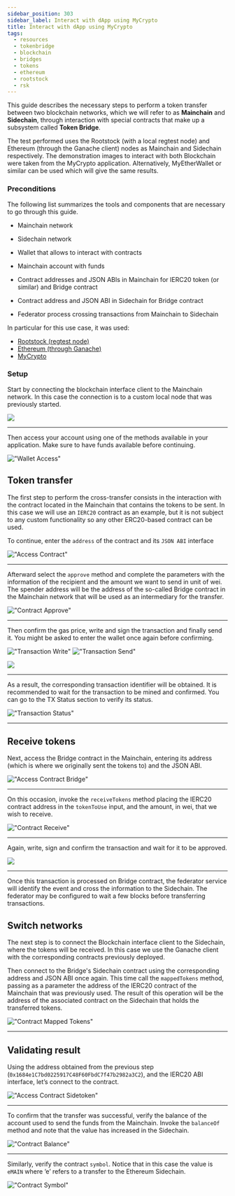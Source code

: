 ```yaml
---
sidebar_position: 303
sidebar_label: Interact with dApp using MyCrypto
title: Interact with dApp using MyCrypto
tags:
  - resources
  - tokenbridge
  - blockchain
  - bridges
  - tokens
  - ethereum
  - rootstock
  - rsk
---
```


This guide describes the necessary steps to perform a token transfer between two blockchain networks, which we will refer to as **Mainchain** and **Sidechain**, through interaction with special contracts that make up a subsystem called **Token Bridge**.

The test performed uses the Rootstock (with a local regtest node) and Ethereum (through the Ganache client) nodes as Mainchain and Sidechain respectively. The demonstration images to interact with both Blockchain were taken from the MyCrypto application. Alternatively, MyEtherWallet or similar can be used which will give the same results.

### Preconditions

The following list summarizes the tools and components that are necessary to go through this guide.

- Mainchain network

- Sidechain network

- Wallet that allows to interact with contracts

- Mainchain account with funds

- Contract addresses and JSON ABIs in Mainchain for IERC20 token (or similar) and Bridge contract

- Contract address and JSON ABI in Sidechain for Bridge contract

- Federator process crossing transactions from Mainchain to Sidechain

In particular for this use case, it was used:

- [Rootstock (regtest node)](https://dev.rootstock.io/node-operators/setup/installation/)
- [Ethereum (through Ganache)](https://geth.ethereum.org/docs/install-and-build/installing-geth)
- [MyCrypto](https://mycrypto.com/)

### Setup

Start by connecting the blockchain interface client to the Mainchain network. In this case the connection is to a custom local node that was previously started.

<img src="/img/resources/tokenbridge/rsk_node_setup.png" />

---

Then access your account using one of the methods available in your application. Make sure to have funds available before continuing.

!["Wallet Access"](/img/resources/tokenbridge/wallet_access.png "Wallet Access")

## Token transfer

The first step to perform the cross-transfer consists in the interaction with the contract located in the Mainchain that contains the tokens to be sent. In this case we will use an `IERC20` contract as an example, but it is not subject to any custom functionality so any other ERC20-based contract can be used.

To continue, enter the `address` of the contract and its `JSON ABI` interface

!["Access Contract"](/img/resources/tokenbridge/access_contract.png "Access Contract")

---

Afterward select the `approve` method and complete the parameters with the information of the recipient and the amount we want to send in unit of wei. The spender address will be the address of the so-called Bridge contract in the Mainchain network that will be used as an intermediary for the transfer.

!["Contract Approve"](/img/resources/tokenbridge/contract_approve.png "Contract Approve")

---

Then confirm the gas price, write and sign the transaction and finally send it. You might be asked to enter the wallet once again before confirming.

!["Transaction Write"](/img/resources/tokenbridge/transaction_write.png "Transaction Write")
!["Transaction Send"](/img/resources/tokenbridge/transaction_send.png "Transaction Send")

<img src="/img/resources/tokenbridge/transaction_confirm.png" />

---

As a result, the corresponding transaction identifier will be obtained. It is recommended to wait for the transaction to be mined and confirmed. You can go to the TX Status section to verify its status.

!["Transaction Status"](/img/resources/tokenbridge/transaction_status.png "Transaction Status")

---

## Receive tokens

Next, access the Bridge contract in the Mainchain, entering its address (which is where we originally sent the tokens to) and the JSON ABI.

!["Access Contract Bridge"](/img/resources/tokenbridge/access_contract_bridge.png "Access Contract Bridge")

---

On this occasion, invoke the `receiveTokens` method placing the IERC20 contract address in the `tokenToUse` input, and the amount, in wei, that we wish to receive.

!["Contract Receive"](/img/resources/tokenbridge/contract_receive.png "Contract Receive")

---

Again, write, sign and confirm the transaction and wait for it to be approved.

<img src="/img/resources/tokenbridge/transaction_confirm_receive.png" />

---

Once this transaction  is processed on Bridge contract, the federator service will identify the event and cross the information to the Sidechain. The federator may be configured to wait a few blocks before transferring transactions.

## Switch networks

The next step is to connect the Blockchain interface client to the Sidechain, where the tokens will be received. In this case we use the Ganache client with the corresponding contracts previously deployed.

Then connect to the Bridge's Sidechain contract using the corresponding address and JSON ABI once again. This time call the `mappedTokens` method, passing as a parameter the address of the IERC20 contract of the Mainchain that was previously used. The result of this operation will be the address of the associated contract on the Sidechain that holds the transferred tokens.

!["Contract Mapped Tokens"](/img/resources/tokenbridge/contract_mapped_tokens.png "Contract Mapped Tokens")

---

## Validating result

Using the address obtained from the previous step (`0x1684e1C7bd0225917C48F60FbdC7f47b2982a3C2`), and the IERC20 ABI interface, let’s connect to the contract.

!["Access Contract Sidetoken"](/img/resources/tokenbridge/access_contract_sidetoken.png "Access Contract Sidetoken")

---

To confirm that the transfer was successful, verify the balance of the account used to send the funds from the Mainchain. Invoke the `balanceOf` method and note that the value has increased in the Sidechain.

!["Contract Balance"](/img/resources/tokenbridge/contract_balance.png "Contract Balance")

---

Similarly, verify the contract `symbol`. Notice that in this case the value is `eMAIN` where ‘e’ refers to a transfer to the Ethereum Sidechain.

!["Contract Symbol"](/img/resources/tokenbridge/contract_symbol.png "Contract Symbol")
